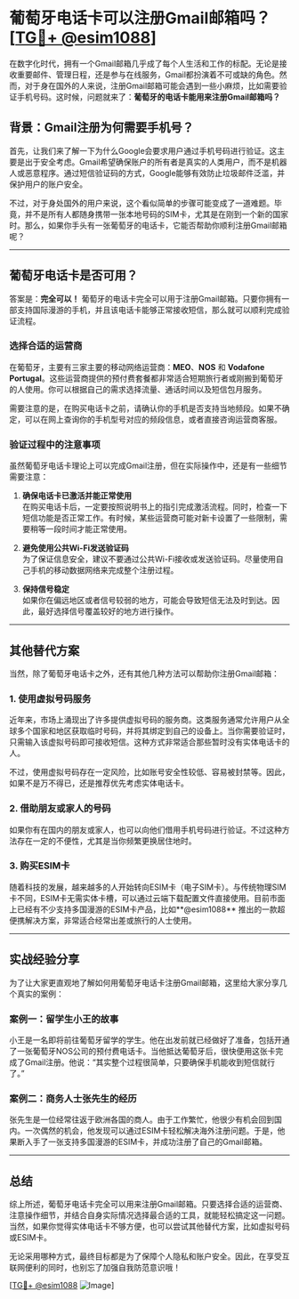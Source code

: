 # 葡萄牙电话卡可以注册Gmail邮箱吗？[[TG💪+ @esim1088](https://t.me/s/esim1088)]

在数字化时代，拥有一个Gmail邮箱几乎成了每个人生活和工作的标配。无论是接收重要邮件、管理日程，还是参与在线服务，Gmail都扮演着不可或缺的角色。然而，对于身在国外的人来说，注册Gmail邮箱可能会遇到一些小麻烦，比如需要验证手机号码。这时候，问题就来了：**葡萄牙的电话卡能用来注册Gmail邮箱吗？**

## 背景：Gmail注册为何需要手机号？

首先，让我们来了解一下为什么Google会要求用户通过手机号码进行验证。这主要是出于安全考虑。Gmail希望确保账户的所有者是真实的人类用户，而不是机器人或恶意程序。通过短信验证码的方式，Google能够有效防止垃圾邮件泛滥，并保护用户的账户安全。

不过，对于身处国外的用户来说，这个看似简单的步骤可能变成了一道难题。毕竟，并不是所有人都随身携带一张本地号码的SIM卡，尤其是在刚到一个新的国家时。那么，如果你手头有一张葡萄牙的电话卡，它能否帮助你顺利注册Gmail邮箱呢？

---

## 葡萄牙电话卡是否可用？

答案是：**完全可以！** 葡萄牙的电话卡完全可以用于注册Gmail邮箱。只要你拥有一部支持国际漫游的手机，并且该电话卡能够正常接收短信，那么就可以顺利完成验证流程。

### 选择合适的运营商

在葡萄牙，主要有三家主要的移动网络运营商：**MEO**、**NOS** 和 **Vodafone Portugal**。这些运营商提供的预付费套餐都非常适合短期旅行者或刚搬到葡萄牙的人使用。你可以根据自己的需求选择流量、通话时间以及短信包月服务。

需要注意的是，在购买电话卡之前，请确认你的手机是否支持当地频段。如果不确定，可以在网上查询你的手机型号对应的频段信息，或者直接咨询运营商客服。

### 验证过程中的注意事项

虽然葡萄牙电话卡理论上可以完成Gmail注册，但在实际操作中，还是有一些细节需要注意：

1. **确保电话卡已激活并能正常使用**  
   在购买电话卡后，一定要按照说明书上的指引完成激活流程。同时，检查一下短信功能是否正常工作。有时候，某些运营商可能对新卡设置了一些限制，需要稍等一段时间才能正常使用。

2. **避免使用公共Wi-Fi发送验证码**  
   为了保证信息安全，建议不要通过公共Wi-Fi接收或发送验证码。尽量使用自己手机的移动数据网络来完成整个注册过程。

3. **保持信号稳定**  
   如果你在偏远地区或者信号较弱的地方，可能会导致短信无法及时到达。因此，最好选择信号覆盖较好的地方进行操作。

---

## 其他替代方案

当然，除了葡萄牙电话卡之外，还有其他几种方法可以帮助你注册Gmail邮箱：

### 1. 使用虚拟号码服务

近年来，市场上涌现出了许多提供虚拟号码的服务商。这类服务通常允许用户从全球多个国家和地区获取临时号码，并将其绑定到自己的设备上。当你需要验证时，只需输入该虚拟号码即可接收短信。这种方式非常适合那些暂时没有实体电话卡的人。

不过，使用虚拟号码存在一定风险，比如账号安全性较低、容易被封禁等。因此，如果不是万不得已，还是推荐优先考虑实体电话卡。

### 2. 借助朋友或家人的号码

如果你有在国内的朋友或家人，也可以向他们借用手机号码进行验证。不过这种方法存在一定的不便性，尤其是当你频繁更换居住地时。

### 3. 购买ESIM卡

随着科技的发展，越来越多的人开始转向ESIM卡（电子SIM卡）。与传统物理SIM卡不同，ESIM卡无需实体卡槽，可以通过云端下载配置文件直接使用。目前市面上已经有不少支持多国漫游的ESIM卡产品，比如**@esim1088** 推出的一款超便携解决方案，非常适合经常出差或旅行的人士使用。

---

## 实战经验分享

为了让大家更直观地了解如何用葡萄牙电话卡注册Gmail邮箱，这里给大家分享几个真实的案例：

### 案例一：留学生小王的故事

小王是一名即将前往葡萄牙留学的学生。他在出发前就已经做好了准备，包括开通了一张葡萄牙NOS公司的预付费电话卡。当他抵达葡萄牙后，很快便用这张卡完成了Gmail注册。他说：“其实整个过程很简单，只要确保手机能收到短信就行了。”

### 案例二：商务人士张先生的经历

张先生是一位经常往返于欧洲各国的商人。由于工作繁忙，他很少有机会回到国内。一次偶然的机会，他发现可以通过ESIM卡轻松解决海外注册问题。于是，他果断入手了一张支持多国漫游的ESIM卡，并成功注册了自己的Gmail邮箱。

---

## 总结

综上所述，葡萄牙电话卡完全可以用来注册Gmail邮箱。只要选择合适的运营商、注意操作细节，并结合自身实际情况选择最合适的工具，就能轻松搞定这一问题。当然，如果你觉得实体电话卡不够方便，也可以尝试其他替代方案，比如虚拟号码或ESIM卡。

无论采用哪种方式，最终目标都是为了保障个人隐私和账户安全。因此，在享受互联网便利的同时，也别忘了加强自我防范意识哦！

[[TG💪+ @esim1088](https://t.me/s/esim1088) ![Image](https://i.postimg.cc/4NQfJmqS/Snipaste-2025-05-13-00-14-12.png)]